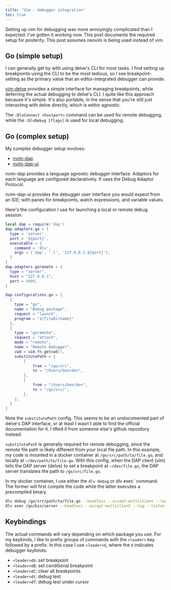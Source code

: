 ```yaml
---
title: "Vim - debugger integration"
toc: true
---
```


Setting up vim for debugging was more annoyingly complicated than I expected.
I've gotten it working now. This post documents the required setup for
posterity. This post assumes neovim is being used instead of vim.

## Go (simple setup)

I can generally get by with using delve's CLI for most tasks. I find setting up
breakpoints using the CLI to be the most tedious, so I see breakpoint-setting
as the primary value that an editor-integrated debugger can provide.

[vim-delve](https://github.com/sebdah/vim-delve) provides a simple
interface for managing breakpoints, while deferring the actual debugging to
delve's CLI. I quite like this approach because it's simple. It's also
portable, in the sense that you're still just interacting with delve directly,
which is editor agnostic.

The `:DlvConnect <hostport>` command can be used for remote debugging, while
the `:DlvDebug [flags]` is used for local debugging.

## Go (complex setup)

My complex debugger setup involves:

- [nvim-dap](https://github.com/mfussenegger/nvim-dap)
- [nvim-dap-ui](https://github.com/rcarriga/nvim-dap-ui)

nvim-dap provides a language agnostic debugger interface. Adaptors for each
language are configured declaratively. It uses the Debug Adaptor Protocol.

nvim-dap-ui provides the debugger user interface you would expect from an IDE;
with panes for breakpoints, watch expressions, and variable values.

Here's the configuration I use for launching a local or remote debug session.

```lua
local dap = require('dap')
dap.adapters.go = {
  type = 'server',
  port = '${port}',
  executable = {
    command = 'dlv',
    args = {'dap', '-l', '127.0.0.1:${port}'},
  }
}
dap.adapters.goremote = {
  type = "server",
  host = "127.0.0.1",
  port = 4000,
}

dap.configurations.go = {
  {
    type = "go",
    name = "Debug package",
    request = "launch",
    program = "${fileDirname}"
  },
  {
    type = "goremote",
    request = "attach",
    mode = "remote",
    name = "Remote debugger",
    cwd = vim.fn.getcwd(),
    substitutePath = {
        {
            from = "/go/src",
            to = "/Users/ben/dev",
        },
        {
            from = "/Users/ben/dev",
            to = "/go/src/",
        },
    },
  }
}
```

Note the `substitutePath` config. This seems to be an undocumented part of
delve's DAP interface, or at least I wasn't able to find the official
documentation for it. I lifted it from someone else's github repository
instead.

`substitutePath` is generally required for remote debugging, since the remote
file path is likely different from your local file path. In this example, my
code is mounted in a docker container at `/go/src/path/to/file.go`, and locally
at `~/dev/path/to/file.go`. With this config, when the DAP client (vim) tells
the DAP server (delve) to set a breakpoint at `~/dev/file.go`, the DAP server
translates the path to `/go/src/file.go`.

In my docker container, I use either the `dlv debug` or dlv exec` command. The
former will first compile the code while the latter executes a precompiled
binary.

```bash
dlv debug /go/src/path/to/file.go --headless --accept-multiclient --log --listen 0.0.0.0:4000
dlv exec /go/bin/server --headless --accept-multiclient --log --listen 0.0.0.0:4000
```

## Keybindings

The actual commands will vary depending on which package you use. For my
keybinds, I like to prefix groups of commands with the `<leader>` key followed
by a prefix. In this case I use `<leader>d`, where the `d` indicates debugger keybinds.

- `<leader>db`: set breakpoint
- `<leader>dB`: set conditional breakpoint
- `<leader>dC`: clear all breakpoints
- `<leader>dt`: debug test
- `<leader>dT`: debug test under cursor
